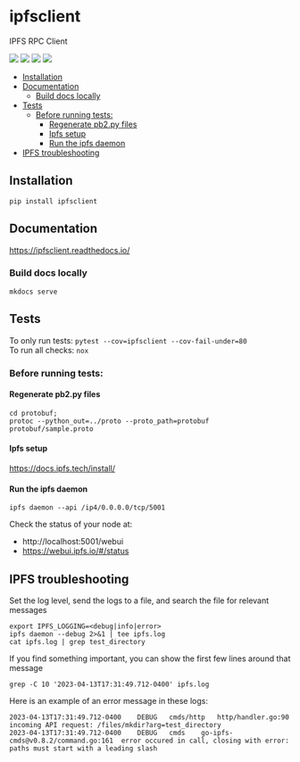 # ipfsclient

IPFS RPC Client

![](https://img.shields.io/readthedocs/ipfsclient?label=readthedocs)
![](https://img.shields.io/github/actions/workflow/status/nanoswap/ipfsclient/test.yml?label=tests)
![](https://img.shields.io/snyk/vulnerabilities/github/nanoswap/ipfsclient)
![](https://img.shields.io/pypi/pyversions/ipfsclient)

- [Installation](#installation)
- [Documentation](#documentation)
  * [Build docs locally](#build-docs-locally)
- [Tests](#tests)
  * [Before running tests:](#before-running-tests-)
    + [Regenerate pb2.py files](#regenerate-pb2py-files)
    + [Ipfs setup](#ipfs-setup)
    + [Run the ipfs daemon](#run-the-ipfs-daemon)
- [IPFS troubleshooting](#ipfs-troubleshooting)

## Installation

```
pip install ipfsclient
```

## Documentation

https://ipfsclient.readthedocs.io/

### Build docs locally
`mkdocs serve`

## Tests
To only run tests: `pytest --cov=ipfsclient --cov-fail-under=80`  
To run all checks: `nox`

### Before running tests:

#### Regenerate pb2.py files 
```
cd protobuf;
protoc --python_out=../proto --proto_path=protobuf protobuf/sample.proto
```

#### Ipfs setup
https://docs.ipfs.tech/install/  

#### Run the ipfs daemon
```
ipfs daemon --api /ip4/0.0.0.0/tcp/5001
```
Check the status of your node at:
  - http://localhost:5001/webui
  - https://webui.ipfs.io/#/status


## IPFS troubleshooting

Set the log level, send the logs to a file, and search the file for relevant messages
```
export IPFS_LOGGING=<debug|info|error>
ipfs daemon --debug 2>&1 | tee ipfs.log
cat ipfs.log | grep test_directory
```

If you find something important, you can show the first few lines around that message
```
grep -C 10 '2023-04-13T17:31:49.712-0400' ipfs.log
```

Here is an example of an error message in these logs:
```
2023-04-13T17:31:49.712-0400	DEBUG	cmds/http	http/handler.go:90	incoming API request: /files/mkdir?arg=test_directory
2023-04-13T17:31:49.712-0400	DEBUG	cmds	go-ipfs-cmds@v0.8.2/command.go:161	error occured in call, closing with error: paths must start with a leading slash
```
